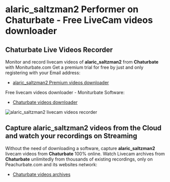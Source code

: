 # alaric_saltzman2 Performer on Chaturbate - Free LiveCam videos downloader

## Chaturbate Live Videos Recorder

Monitor and record livecam videos of **alaric_saltzman2** from **Chaturbate** with Moniturbate.com
Get a premium trial for free by just and only registering with your Email address:
* [alaric_saltzman2 Premium videos downloader](https://moniturbate.com/request-demo-licence-key.html)

Free livecam videos downloader - Moniturbate Software:
* [Chaturbate videos downloader](https://moniturbate.com/moniturbate-download-software.html)

![alaric_saltzman2 livecam videos recorder](https://peachurnet.com/templates/moniturbate-software.png)


## Capture alaric_saltzman2 videos from the Cloud and watch your recordings on Streaming

Without the need of downloading a software, capture **alaric_saltzman2** livecam videos from **Chaturbate** 100% online.
Watch Livecam archives from **Chaturbate** unlimitedly from thousands of existing recordings, only on Peachurbate.com and its websites network:
* [Chaturbate videos archives](https://peachurnet.com/)